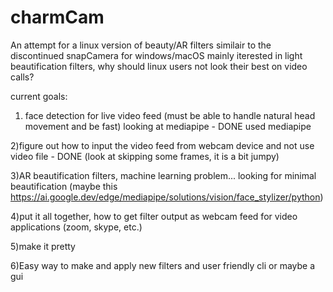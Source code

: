 # charmCam
An attempt for a linux version of beauty/AR filters similair to the discontinued snapCamera for windows/macOS 
mainly iterested in light beautification filters, why should linux users not look their best on video calls?

current goals:

1) face detection for live video feed (must be able to handle natural head movement and be fast)
looking at mediapipe - DONE used mediapipe

2)figure out how to input the video feed from webcam device and not use video file - DONE (look at skipping some frames, it is a bit jumpy)

3)AR beautification filters, machine learning problem... looking for minimal beautification (maybe this https://ai.google.dev/edge/mediapipe/solutions/vision/face_stylizer/python)

4)put it all together, how to get filter output as webcam feed for video applications (zoom, skype, etc.)

5)make it pretty

6)Easy way to make and apply new filters and user friendly cli or maybe a gui 
